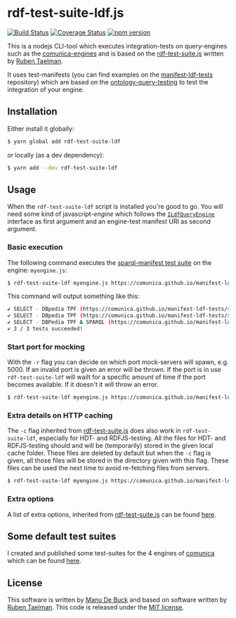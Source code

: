 # rdf-test-suite-ldf.js
[![Build Status](https://travis-ci.org/comunica/rdf-test-suite-ldf.js.svg?branch=master)](https://travis-ci.org/comunica/rdf-test-suite-ldf.js)
[![Coverage Status](https://coveralls.io/repos/github/comunica/rdf-test-suite-ldf.js/badge.svg?branch=master)](https://coveralls.io/github/comunica/rdf-test-suite-ldf.js?branch=master)
[![npm version](https://badge.fury.io/js/rdf-test-suite-ldf.svg)](https://www.npmjs.com/package/rdf-test-suite-ldf)

This is a nodejs CLI-tool which executes integration-tests on query-engines such as the [comunica-engines](https://github.com/comunica/comunica) and is based on the [rdf-test-suite.js](https://github.com/rubensworks/rdf-test-suite.js) written by [Ruben Taelman](https://github.com/rubensworks).

It uses test-manifests (you can find examples on the [manifest-ldf-tests](https://github.com/comunica/manifest-ldf-tests) repository) which are based on the [ontology-query-testing](https://github.com/comunica/ontology-query-testing) to test the integration of your engine.

## Installation

Either install it globally:

```bash
$ yarn global add rdf-test-suite-ldf
```

or locally (as a dev dependency):

```bash
$ yarn add --dev rdf-test-suite-ldf
```

## Usage

When the `rdf-test-suite-ldf` script is installed you're good to go. You will need some kind of javascript-_engine_ which follows the [`ILdfQueryEngine`](https://github.com/comunica/rdf-test-suite-ldf.js/blob/master/lib/testcase/ldf/ILdfQueryEngine.ts) interface as first argument and an engine-test manifest URI as second argument.

### Basic execution

The following command executes the [sparql-manifest test suite](https://comunica.github.io/manifest-ldf-tests/sparql/sparql-manifest.ttl) on the engine: `myengine.js`:

```bash
$ rdf-test-suite-ldf myengine.js https://comunica.github.io/manifest-ldf-tests/sparql/sparql-manifest.ttl
```

This command will output something like this:

```bash
✔ SELECT - DBpedia TPF (https://comunica.github.io/manifest-ldf-tests/sparql/sparql-manifest.ttl#directors01)
✔ SELECT - DBpedia TPF (https://comunica.github.io/manifest-ldf-tests/sparql/sparql-manifest.ttl#software02)
✔ SELECT - DBPedia TPF & SPARQL (https://comunica.github.io/manifest-ldf-tests/sparql/sparql-manifest.ttl#simple03)
✔ 3 / 3 tests succeeded!
```

### Start port for mocking

With the `-r` flag you can decide on which port mock-servers will spawn, e.g. 5000. If an invalid port is given an error will be thrown. If the port is in use `rdf-test-suite-ldf` will wailt for a specific amount of time if the port becomes available. If it doesn't it will throw an error.

```bash
$ rdf-test-suite-ldf myengine.js https://comunica.github.io/manifest-ldf-tests/sparql/sparql-manifest.ttl -r 6000
```

### Extra details on HTTP caching

The `-c` flag inherited from [rdf-test-suite.js](https://github.com/rubensworks/rdf-test-suite.js) does also work in `rdf-test-suite-ldf`, especially for HDT- and RDFJS-testing. All the files for HDT- and RDFJS-testing should and will be (temporarily) stored in the given local cache folder. These files are deleted by default but when the `-c` flag is given, all those files will be stored in the directory given with this flag. These files can be used the next time to avoid re-fetching files from servers.

```bash
$ rdf-test-suite-ldf myengine.js https://comunica.github.io/manifest-ldf-tests/sparql/sparql-manifest.ttl -c path/to/dir
```

### Extra options

A list of extra options, inherited from [rdf-test-suite.js](https://github.com/rubensworks/rdf-test-suite.js) can be found [here](https://github.com/rubensworks/rdf-test-suite.js/blob/master/README.md#test-filtering).

## Some default test suites

I created and published some test-suites for the 4 engines of [comunica](https://github.com/comunica/comunica) which can be found [here](https://comunica.github.io/manifest-ldf-tests/).

## License

This software is written by [Manu De Buck](https://github.com/ManuDeBuck) and based on software written by [Ruben Taelman](https://github.com/rubensworks). This code is released under the [MIT license](https://github.com/comunica/rdf-test-suite-ldf.js/blob/master/LICENSE).
